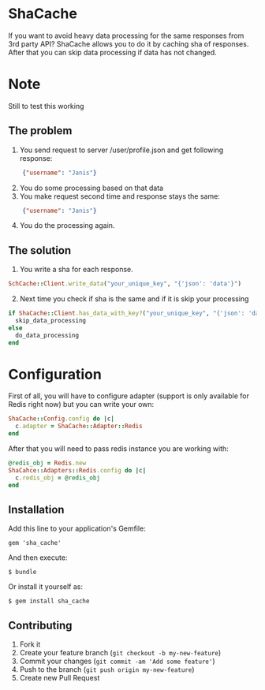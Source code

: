 # ShaCache

If you want to avoid heavy data processing for the same responses from 3rd party API? ShaCache allows you to do it by caching sha of responses. After that you can skip data processing if data has not changed.

# Note

Still to test this working

## The problem

1. You send request to server /user/profile.json and get following response:

```json
    {"username": "Janis"}
```

2. You do some processing based on that data
3. You make request second time and response stays the same:

```json
    {"username": "Janis"}
```

4. You do the processing again.

## The solution
1. You write a sha for each response.

```ruby
SchCache::Client.write_data("your_unique_key", "{'json': 'data'}")
```

2. Next time you check if sha is the same and if it is skip your processing

```ruby
if ShaCache::Client.has_data_with_key?("your_unique_key", "{'json': 'data'}")
  skip_data_processing
else
  do_data_processing
end
```

# Configuration
First of all, you will have to configure adapter (support is only available for Redis right now) but you can write your own:

```ruby
ShaCache::Config.config do |c|
  c.adapter = ShaCache::Adapter::Redis
end
```

After that you will need to pass redis instance you are working with:

```ruby
@redis_obj = Redis.new
ShaCahce::Adapters::Redis.config do |c|
  c.redis_obj = @redis_obj
end
```


## Installation

Add this line to your application's Gemfile:

    gem 'sha_cache'

And then execute:

    $ bundle

Or install it yourself as:

    $ gem install sha_cache

## Contributing

1. Fork it
2. Create your feature branch (`git checkout -b my-new-feature`)
3. Commit your changes (`git commit -am 'Add some feature'`)
4. Push to the branch (`git push origin my-new-feature`)
5. Create new Pull Request
